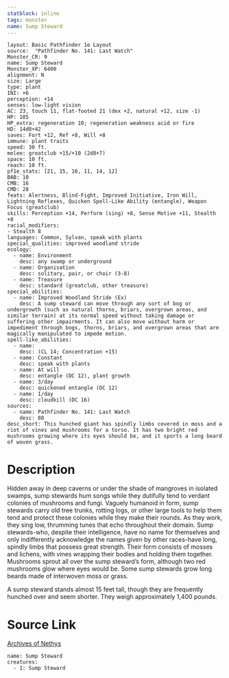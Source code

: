 ```yaml
---
statblock: inline
tags: monster
name: Sump Steward
---
```

```statblock
layout: Basic Pathfinder 1e Layout
source:  "Pathfinder No. 141: Last Watch"
Monster_CR: 9
name: Sump Steward
Monster_XP: 6400
alignment: N
size: Large
type: plant
INI: +6
perception: +14
senses: low-light vision
AC: 23, touch 11, flat-footed 21 (dex +2, natural +12, size -1)
HP: 105
HP_extra: regeneration 10; regeneration weakness acid or fire
HD: 14d8+42
saves: Fort +12, Ref +8, Will +8
immune: plant traits
speed: 30 ft.
melee: greatclub +15/+10 (2d8+7)
space: 10 ft.
reach: 10 ft.
pf1e_stats: [21, 15, 16, 11, 14, 12]
BAB: 10
CMB: 16
CMD: 28
feats: Alertness, Blind-Fight, Improved Initiative, Iron Will, Lightning Reflexes, Quicken Spell-Like Ability (entangle), Weapon Focus (greatclub)
skills: Perception +14, Perform (sing) +8, Sense Motive +11, Stealth +8
racial_modifiers:
- Stealth 8
languages: Common, Sylvan, speak with plants
special_qualities: improved woodland stride
ecology:
  - name: Environment
    desc: any swamp or underground
  - name: Organisation
    desc: solitary, pair, or choir (3-8)
  - name: Treasure
    desc: standard (greatclub, other treasure)
special_abilities:
  - name: Improved Woodland Stride (Ex)
    desc: A sump steward can move through any sort of bog or undergrowth (such as natural thorns, briars, overgrown areas, and similar terrain) at its normal speed without taking damage or suffering other impairments. It can also move without harm or impediment through bogs, thorns, briars, and overgrown areas that are magically manipulated to impede motion.
spell-like_abilities:
  - name:
    desc: (CL 14; Concentration +15)
  - name: Constant
    desc: speak with plants
  - name: At will
    desc: entangle (DC 12), plant growth
  - name: 3/day
    desc: quickened entangle (DC 12)
  - name: 1/day
    desc: cloudkill (DC 16)
sources:
  - name: Pathfinder No. 141: Last Watch
    desc: 88
desc_short: This hunched giant has spindly limbs covered in moss and a riot of vines and mushrooms for a torso. It has two bright red mushrooms growing where its eyes should be, and it sports a long beard of woven grass.
```
# Description
Hidden away in deep caverns or under the shade of mangroves in isolated swamps, sump stewards hum songs while they dutifully tend to verdant colonies of mushrooms and fungi. Vaguely humanoid in form, sump stewards carry old tree trunks, rotting logs, or other large tools to help them tend and protect these colonies while they make their rounds. As they work, they sing low, thrumming tunes that echo throughout their domain. Sump stewards-who, despite their intelligence, have no name for themselves and only indifferently acknowledge the names given by other races-have long, spindly limbs that possess great strength. Their form consists of mosses and lichens, with vines wrapping their bodies and holding them together. Mushrooms sprout all over the sump steward’s form, although two red mushrooms glow where eyes would be. Some sump stewards grow long beards made of interwoven moss or grass.

 A sump steward stands almost 15 feet tall, though they are frequently hunched over and seem shorter. They weigh approximately 1,400 pounds.
# Source Link
[Archives of Nethys](https://aonprd.com/MonsterDisplay.aspx?ItemName=Sump%20Steward)
```encounter-table
name: Sump Steward
creatures:
  - 1: Sump Steward
```
